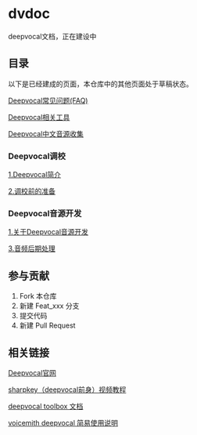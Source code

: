 # dvdoc
deepvocal文档，正在建设中

## 目录
以下是已经建成的页面，本仓库中的其他页面处于草稿状态。

[Deepvocal常见问题(FAQ)](./faq.md)

[Deepvocal相关工具](./tools.md)

[Deepvocal中文音源收集](./singers.md)

### Deepvocal调校
[1.Deepvocal简介](./deepvocal/1_description.md)

[2.调校前的准备](./deepvocal/2_preparation.md)

### Deepvocal音源开发
[1.关于Deepvocal音源开发](./deepvocaltoolbox/1_about.md)

[3.音频后期处理](./deepvocaltoolbox/3_post_processing.md)



## 参与贡献
1.  Fork 本仓库
2.  新建 Feat_xxx 分支
3.  提交代码
4.  新建 Pull Request

## 相关链接
[Deepvocal官网](https://www.deep-vocal.com/)

[sharpkey（deepvocal前身）视频教程](https://www.bilibili.com/video/BV1Us411r7u5)

[deepvocal toolbox 文档](https://share.weiyun.com/5snXMol)

[voicemith deepvocal 简易使用说明](https://share.weiyun.com/Y3FPamjv)